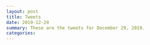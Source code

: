 ```yaml
---
layout: post
title: Tweets
date: 2019-12-29
summary: These are the tweets for December 29, 2019.
categories:
---
```


